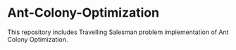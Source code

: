# Ant-Colony-Optimization
This repository includes Travelling Salesman problem implementation of Ant Colony Optimization.
